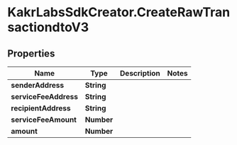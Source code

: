 # KakrLabsSdkCreator.CreateRawTransactiondtoV3

## Properties

Name | Type | Description | Notes
------------ | ------------- | ------------- | -------------
**senderAddress** | **String** |  | 
**serviceFeeAddress** | **String** |  | 
**recipientAddress** | **String** |  | 
**serviceFeeAmount** | **Number** |  | 
**amount** | **Number** |  | 


